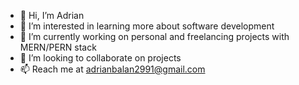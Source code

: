 - 👋 Hi, I’m Adrian
- 👀 I’m interested in learning more about software development
- 🌱 I’m currently working on personal and freelancing projects with MERN/PERN stack
- 💞️ I’m looking to collaborate on projects
- 📫 Reach me at adrianbalan2991@gmail.com

<!---
quatre29/quatre29 is a ✨ special ✨ repository because its `README.md` (this file) appears on your GitHub profile.
You can click the Preview link to take a look at your changes.
--->
